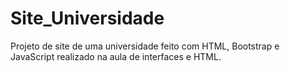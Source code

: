 # Site_Universidade
Projeto de site de uma universidade feito com HTML, Bootstrap e JavaScript realizado na aula de interfaces e HTML.
